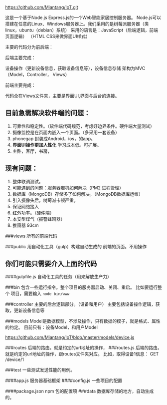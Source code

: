 <https://github.com/Miantang/IoT.git>

这是一个基于Node.js Express.js的一个Web智能家居控制服务器。
Node.js可以搭建在任意的Linux、Windows服务器上。我们采用的是树莓派服务器（类linux，ubuntu（debian）系统）
采用的语言是：JavaScript（后端逻辑，前端页面逻辑）
（HTML CSS来做界面UI样式）

主要的代码分为前后端：

后端主要完成：

设备操作（更新设备信息，获取设备信息等），设备信息存储
架构为MVC（Model，Controller， Views）

前端主要完成：

代码全在Views文件夹，主要是界面UI,界面与后台的连接。


目前急需解决软件端的问题：
----

1. 可靠性和稳定性。（软件端代码规范，考虑好边界条件。硬件端大量测试）
1. 摄像监控是在页面内嵌入一个页面。（多采用一套设备）
2. phonegap 封装成Android，ios，的app。
3. **界面UI操作更加人性化** 学习成本低。可扩展。
4. 主卧，客厅，书房，


现有问题：
----
1. 整体联调测试。
2. 可能遇到的问题：服务器宕机如何解决（PM2 进程管理）
3. 数据库（MongoDB）存储多了如何解决。（MongoDB数据库运维）
4. 引入摄像头后，树莓派卡顿严重。
5. 保证网络接入
4. 红外功率。（硬件端）
5. 本安型煤气（报警蜂鸣器）
6. 推窗器 93cm



###views
所有的前端代码

###public
用自动化工具（gulp）构建自动生成的 前端的页面。不用操作

你们可能只需要介入上面的代码
-----------

####gulpfile.js
自动化工具的任务（用来解放生产力）

###bin
包含一些运行指令。整个项目的服务器启动、关闭、重启。
比如要运行整个 项目，需要输入 `node bin/www`

###controller
主要的后台逻辑部分。（设备和用户）
主要包括设备操作逻辑，获取，更新设备信息等

###models
Model是数据模型，不涉及操作，只有数据的模子，就是格式、属性的约定。
目前只有：设备Model，和用户Model

<https://github.com/Miantang/IoT/blob/master/models/device.js>

###routes
后端的路由。就是约定的url地址的操作，
###routes.js
后端的路由。就是约定的url地址的操作，跟routes文件夹对应。
比如，取得设备1信息： GET /device/1

###test
一些测试发送性能的用例。

####app.js
服务器基础框架
####config.js
一些项目的配置

####package.json
npm 包的配置项 
###data
数据库存储的地方，自动生成的。